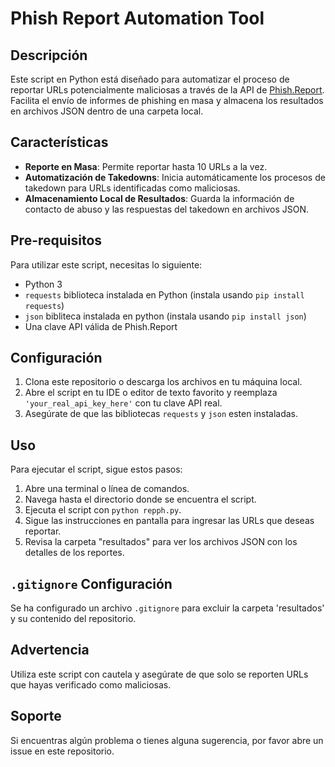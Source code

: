 # Phish Report Automation Tool

## Descripción

Este script en Python está diseñado para automatizar el proceso de reportar URLs potencialmente maliciosas a través de la API de [Phish.Report](https://takedown.phish.report/docs). Facilita el envío de informes de phishing en masa y almacena los resultados en archivos JSON dentro de una carpeta local.

## Características

- **Reporte en Masa**: Permite reportar hasta 10 URLs a la vez.
- **Automatización de Takedowns**: Inicia automáticamente los procesos de takedown para URLs identificadas como maliciosas.
- **Almacenamiento Local de Resultados**: Guarda la información de contacto de abuso y las respuestas del takedown en archivos JSON.

## Pre-requisitos

Para utilizar este script, necesitas lo siguiente:

- Python 3
- `requests` biblioteca instalada en Python (instala usando `pip install requests`)
- `json` bibliteca instalada en python (instala usando `pip install json`)
- Una clave API válida de Phish.Report

## Configuración

1. Clona este repositorio o descarga los archivos en tu máquina local.
2. Abre el script en tu IDE o editor de texto favorito y reemplaza `'your_real_api_key_here'` con tu clave API real.
3. Asegúrate de que las bibliotecas `requests` y `json` esten instaladas.

## Uso

Para ejecutar el script, sigue estos pasos:

1. Abre una terminal o línea de comandos.
2. Navega hasta el directorio donde se encuentra el script.
3. Ejecuta el script con `python repph.py`.
4. Sigue las instrucciones en pantalla para ingresar las URLs que deseas reportar.
5. Revisa la carpeta "resultados" para ver los archivos JSON con los detalles de los reportes.

## `.gitignore` Configuración

Se ha configurado un archivo `.gitignore` para excluir la carpeta 'resultados' y su contenido del repositorio.

## Advertencia

Utiliza este script con cautela y asegúrate de que solo se reporten URLs que hayas verificado como maliciosas.

## Soporte

Si encuentras algún problema o tienes alguna sugerencia, por favor abre un issue en este repositorio.
